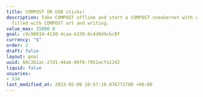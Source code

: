 ```yaml
---
title: COMPOST ON USB sticks!
description: Take COMPOST offline and start a COMPOST sneakernet with our USB sticks
  filled with COMPOST art and writing.
value_max: 35000.0
goal: c9c98034-4130-4caa-b339-8c4d0d9cbc0f
currency: "$"
order: 2
draft: false
layout: goal
uuid: 60c2b1ac-27d1-44ab-80f6-7051acfa12d2
liquid: false
usuaries:
- 534
last_modified_at: 2023-02-09 20:57:10.076772780 +00:00
---
```


